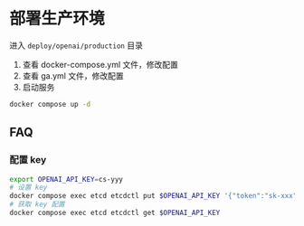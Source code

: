 # 部署生产环境

进入 `deploy/openai/production` 目录

1. 查看 docker-compose.yml 文件，修改配置
2. 查看 ga.yml 文件，修改配置
3. 启动服务

```bash
docker compose up -d
```

## FAQ

### 配置 key

```bash
export OPENAI_API_KEY=cs-yyy
# 设置 key
docker compose exec etcd etcdctl put $OPENAI_API_KEY '{"token":"sk-xxx", "count":0}'
# 获取 key 配置
docker compose exec etcd etcdctl get $OPENAI_API_KEY
```
